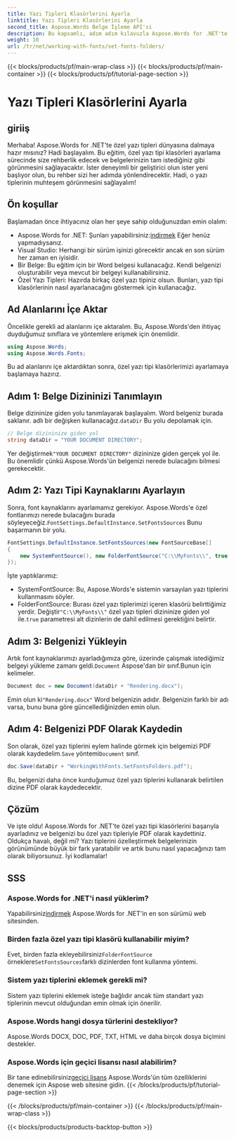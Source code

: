 ```yaml
---
title: Yazı Tipleri Klasörlerini Ayarla
linktitle: Yazı Tipleri Klasörlerini Ayarla
second_title: Aspose.Words Belge İşleme API'si
description: Bu kapsamlı, adım adım kılavuzla Aspose.Words for .NET'te özel yazı tipi klasörlerinin nasıl ayarlanacağını öğrenin. Belge yazı tiplerini geliştirmek isteyen geliştiriciler için mükemmeldir.
weight: 10
url: /tr/net/working-with-fonts/set-fonts-folders/
---
```


{{< blocks/products/pf/main-wrap-class >}}
{{< blocks/products/pf/main-container >}}
{{< blocks/products/pf/tutorial-page-section >}}

# Yazı Tipleri Klasörlerini Ayarla

## giriiş

Merhaba! Aspose.Words for .NET'te özel yazı tipleri dünyasına dalmaya hazır mısınız? Hadi başlayalım. Bu eğitim, özel yazı tipi klasörleri ayarlama sürecinde size rehberlik edecek ve belgelerinizin tam istediğiniz gibi görünmesini sağlayacaktır. İster deneyimli bir geliştirici olun ister yeni başlıyor olun, bu rehber sizi her adımda yönlendirecektir. Hadi, o yazı tiplerinin muhteşem görünmesini sağlayalım!

## Ön koşullar

Başlamadan önce ihtiyacınız olan her şeye sahip olduğunuzdan emin olalım:

-  Aspose.Words for .NET: Şunları yapabilirsiniz:[indirmek](https://releases.aspose.com/words/net/) Eğer henüz yapmadıysanız.
- Visual Studio: Herhangi bir sürüm işinizi görecektir ancak en son sürüm her zaman en iyisidir.
- Bir Belge: Bu eğitim için bir Word belgesi kullanacağız. Kendi belgenizi oluşturabilir veya mevcut bir belgeyi kullanabilirsiniz.
- Özel Yazı Tipleri: Hazırda birkaç özel yazı tipiniz olsun. Bunları, yazı tipi klasörlerinin nasıl ayarlanacağını göstermek için kullanacağız.

## Ad Alanlarını İçe Aktar

Öncelikle gerekli ad alanlarını içe aktaralım. Bu, Aspose.Words'den ihtiyaç duyduğumuz sınıflara ve yöntemlere erişmek için önemlidir.

```csharp
using Aspose.Words;
using Aspose.Words.Fonts;
```

Bu ad alanlarını içe aktardıktan sonra, özel yazı tipi klasörlerimizi ayarlamaya başlamaya hazırız.

## Adım 1: Belge Dizininizi Tanımlayın

 Belge dizininize giden yolu tanımlayarak başlayalım. Word belgeniz burada saklanır. adlı bir değişken kullanacağız.`dataDir` Bu yolu depolamak için.

```csharp
// Belge dizininize giden yol
string dataDir = "YOUR DOCUMENT DIRECTORY";
```

 Yer değiştirmek`"YOUR DOCUMENT DIRECTORY"` dizininize giden gerçek yol ile. Bu önemlidir çünkü Aspose.Words'ün belgenizi nerede bulacağını bilmesi gerekecektir.

## Adım 2: Yazı Tipi Kaynaklarını Ayarlayın

 Sonra, font kaynaklarını ayarlamamız gerekiyor. Aspose.Words'e özel fontlarımızı nerede bulacağını burada söyleyeceğiz.`FontSettings.DefaultInstance.SetFontsSources` Bunu başarmanın bir yolu.

```csharp
FontSettings.DefaultInstance.SetFontsSources(new FontSourceBase[]
{
	new SystemFontSource(), new FolderFontSource("C:\\MyFonts\\", true)
});
```

İşte yaptıklarımız:

- SystemFontSource: Bu, Aspose.Words'e sistemin varsayılan yazı tiplerini kullanmasını söyler.
-  FolderFontSource: Burası özel yazı tiplerimizi içeren klasörü belirttiğimiz yerdir. Değiştir`"C:\\MyFonts\\"` özel yazı tipleri dizininize giden yol ile.`true` parametresi alt dizinlerin de dahil edilmesi gerektiğini belirtir.

## Adım 3: Belgenizi Yükleyin

Artık font kaynaklarımızı ayarladığımıza göre, üzerinde çalışmak istediğimiz belgeyi yükleme zamanı geldi.`Document` Aspose'dan bir sınıf.Bunun için kelimeler.

```csharp
Document doc = new Document(dataDir + "Rendering.docx");
```

 Emin olun ki`"Rendering.docx"` Word belgenizin adıdır. Belgenizin farklı bir adı varsa, bunu buna göre güncellediğinizden emin olun.

## Adım 4: Belgenizi PDF Olarak Kaydedin

 Son olarak, özel yazı tiplerini eylem halinde görmek için belgemizi PDF olarak kaydedelim.`Save` yöntemi`Document` sınıf.

```csharp
doc.Save(dataDir + "WorkingWithFonts.SetFontsFolders.pdf");
```

Bu, belgenizi daha önce kurduğumuz özel yazı tiplerini kullanarak belirtilen dizine PDF olarak kaydedecektir.

## Çözüm

Ve işte oldu! Aspose.Words for .NET'te özel yazı tipi klasörlerini başarıyla ayarladınız ve belgenizi bu özel yazı tipleriyle PDF olarak kaydettiniz. Oldukça havalı, değil mi? Yazı tiplerini özelleştirmek belgelerinizin görünümünde büyük bir fark yaratabilir ve artık bunu nasıl yapacağınızı tam olarak biliyorsunuz. İyi kodlamalar!

## SSS

### Aspose.Words for .NET'i nasıl yüklerim?

 Yapabilirsiniz[indirmek](https://releases.aspose.com/words/net/) Aspose.Words for .NET'in en son sürümü web sitesinden.

### Birden fazla özel yazı tipi klasörü kullanabilir miyim?

 Evet, birden fazla ekleyebilirsiniz`FolderFontSource` örneklere`SetFontsSources`farklı dizinlerden font kullanma yöntemi.

### Sistem yazı tiplerini eklemek gerekli mi?

Sistem yazı tiplerini eklemek isteğe bağlıdır ancak tüm standart yazı tiplerinin mevcut olduğundan emin olmak için önerilir.

### Aspose.Words hangi dosya türlerini destekliyor?

Aspose.Words DOCX, DOC, PDF, TXT, HTML ve daha birçok dosya biçimini destekler.

### Aspose.Words için geçici lisansı nasıl alabilirim?

 Bir tane edinebilirsiniz[geçici lisans](https://purchase.aspose.com/temporary-license/) Aspose.Words'ün tüm özelliklerini denemek için Aspose web sitesine gidin.
{{< /blocks/products/pf/tutorial-page-section >}}

{{< /blocks/products/pf/main-container >}}
{{< /blocks/products/pf/main-wrap-class >}}

{{< blocks/products/products-backtop-button >}}

